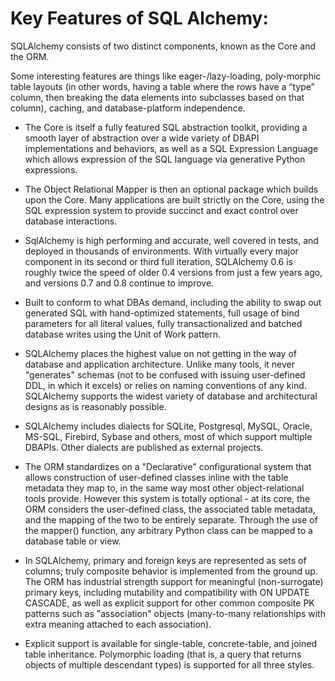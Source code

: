 
<h1> Key Features of SQL Alchemy: </h1>

SQLAlchemy consists of two distinct components, known as the Core and the ORM.

Some interesting features are things like eager-/lazy-loading, poly-morphic table layouts (in other words, having a table where the rows have a “type” column, then breaking the data elements into subclasses based on that column), caching, and database-platform independence.
	
- The Core is itself a fully featured SQL abstraction toolkit, providing a smooth layer of abstraction over a wide variety of DBAPI implementations and behaviors, as well as a SQL Expression Language which allows expression of the SQL language via generative Python expressions.

- The Object Relational Mapper is then an optional package which builds upon the Core. Many applications are built strictly on the Core, using the SQL expression system to provide succinct and exact control over database interactions.

- SqlAlchemy is high performing and accurate, well covered in tests, and deployed in thousands of environments. With virtually every major component in its second or third full iteration, SQLAlchemy 0.6 is roughly twice the speed of older 0.4 versions from just a few years ago, and versions 0.7 and 0.8 continue to improve.

- Built to conform to what DBAs demand, including the ability to swap out generated SQL with hand-optimized statements, full usage of bind parameters for all literal values, fully transactionalized and batched database writes using the Unit of Work pattern.

- SQLAlchemy places the highest value on not getting in the way of database and application architecture. Unlike many tools, it never "generates" schemas (not to be confused with issuing user-defined DDL, in which it excels) or relies on naming conventions of any kind. SQLAlchemy supports the widest variety of database and architectural designs as is reasonably possible.

- SQLAlchemy includes dialects for SQLite, Postgresql, MySQL, Oracle, MS-SQL, Firebird, Sybase and others, most of which support multiple DBAPIs. Other dialects are published as external projects.

- The ORM standardizes on a "Declarative" configurational system that allows construction of user-defined classes inline with the table metadata they map to, in the same way most other object-relational tools provide. However this system is totally optional - at its core, the ORM considers the user-defined class, the associated table metadata, and the mapping of the two to be entirely separate. Through the use of the mapper() function, any arbitrary Python class can be mapped to a database table or view.

- In SQLAlchemy, primary and foreign keys are represented as sets of columns; truly composite behavior is implemented from the ground up. The ORM has industrial strength support for meaningful (non-surrogate) primary keys, including mutability and compatibility with ON UPDATE CASCADE, as well as explicit support for other common composite PK patterns such as "association" objects (many-to-many relationships with extra meaning attached to each association).

- Explicit support is available for single-table, concrete-table, and joined table inheritance. Polymorphic loading (that is, a query that returns objects of multiple descendant types) is supported for all three styles. 
